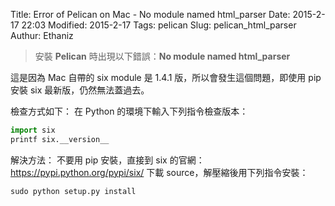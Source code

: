 Title: Error of Pelican on Mac - No module named html_parser
Date: 2015-2-17 22:03
Modified: 2015-2-17
Tags: pelican
Slug: pelican_html_parser
Authur: Ethaniz


> 安裝 **Pelican** 時出現以下錯誤：**No module named html_parser**

這是因為 Mac 自帶的 six module 是 1.4.1 版，所以會發生這個問題，即使用 pip 安裝 six 最新版，仍然無法蓋過去。

檢查方式如下：
在 Python 的環境下輸入下列指令檢查版本：

```python
import six
printf six.__version__
```
解決方法：
不要用 pip 安裝，直接到 six 的官網：https://pypi.python.org/pypi/six/ 下載 source，解壓縮後用下列指令安裝：

```
sudo python setup.py install
```